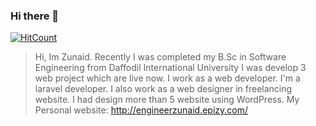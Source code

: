 ### Hi there 👋
[![HitCount](http://hits.dwyl.com/Zunaid420/Zunaid420.svg)](http://hits.dwyl.com/Zunaid420/Zunaid420)

<!--
**Zunaid420/Zunaid420** is a ✨ _special_ ✨ repository because its `README.md` (this file) appears on your GitHub profile.

Here are some ideas to get you started:

- 🔭 I’m currently working on ...
- 🌱 I’m currently learning ...
- 👯 I’m looking to collaborate on ...
- 🤔 I’m looking for help with ...
- 💬 Ask me about ...
- 📫 How to reach me: ...
- 😄 Pronouns: ...
- ⚡ Fun fact: ...
-->
>Hi, Im Zunaid.
Recently I was completed my B.Sc in Software Engineering from Daffodil International University
I was develop 3 web project which are live now.
I work as a web developer. I'm a laravel developer.
I also work as a web designer in freelancing website. I had design more than 5 website using WordPress.
My Personal website: http://engineerzunaid.epizy.com/
